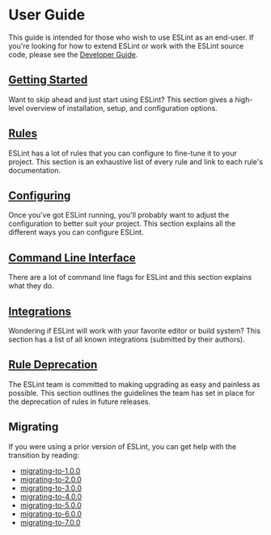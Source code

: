 # User Guide

This guide is intended for those who wish to use ESLint as an end-user. If you're looking for how to extend ESLint or work with the ESLint source code, please see the [Developer Guide](../developer-guide).

## [Getting Started](getting-started.md)

Want to skip ahead and just start using ESLint? This section gives a high-level overview of installation, setup, and configuration options.

## [Rules](../rules)

ESLint has a lot of rules that you can configure to fine-tune it to your project. This section is an exhaustive list of every rule and link to each rule's documentation.

## [Configuring](configuring.md)

Once you've got ESLint running, you'll probably want to adjust the configuration to better suit your project. This section explains all the different ways you can configure ESLint.

## [Command Line Interface](command-line-interface.md)

There are a lot of command line flags for ESLint and this section explains what they do.

## [Integrations](integrations.md)

Wondering if ESLint will work with your favorite editor or build system? This section has a list of all known integrations (submitted by their authors).

## [Rule Deprecation](rule-deprecation.md)

The ESLint team is committed to making upgrading as easy and painless as possible. This section outlines the guidelines the team has set in place for the deprecation of rules in future releases.

## Migrating

If you were using a prior version of ESLint, you can get help with the transition by reading:

- [migrating-to-1.0.0](migrating-to-1.0.0.md)
- [migrating-to-2.0.0](migrating-to-2.0.0.md)
- [migrating-to-3.0.0](migrating-to-3.0.0.md)
- [migrating-to-4.0.0](migrating-to-4.0.0.md)
- [migrating-to-5.0.0](migrating-to-5.0.0.md)
- [migrating-to-6.0.0](migrating-to-6.0.0.md)
- [migrating-to-7.0.0](migrating-to-7.0.0.md)
